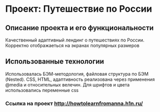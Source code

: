 # Проект: Путешествие по России


## Описание проекта и его функциональности
Качественный адаптивный лендинг о путешествиях по России. Корректно отображаеться на экранах популярных размеров
## Использованные технологии
Использовалась БЭМ-методология, файловая структура по БЭМ (Nested). CSS, HTML, адаптивность реализована через применения @media и относительных велечин. Для шрифтов и цвета использовались переменные css
### Ссылка на проект http://howtolearnfromanna.h1n.ru/

